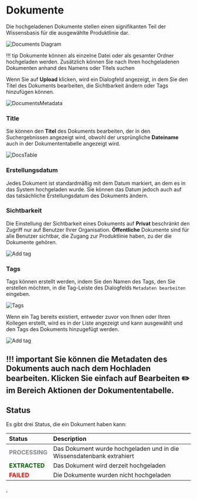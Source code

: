 # Dokumente


Die hochgeladenen Dokumente stellen einen signifikanten Teil der Wissensbasis für die ausgewählte Produktlinie dar.

![Documents Diagram](https://i.imgur.com/Eh8enbE.png)


!!! tip 
    Dokumente können als einzelne Datei oder als gesamter Ordner hochgeladen werden. Zusätzlich können Sie nach Ihren hochgeladenen Dokumenten anhand des Namens oder Titels suchen


Wenn Sie auf **Upload** klicken, wird ein Dialogfeld angezeigt, in dem Sie den Titel des Dokuments bearbeiten, die Sichtbarkeit ändern oder Tags hinzufügen können.

![DocumentsMetadata](https://i.imgur.com/0sLjcSS.png)

### **Title**

Sie können den **Titel** des Dokuments bearbeiten, der in den Suchergebnissen angezeigt wird, obwohl der ursprüngliche **Dateiname** auch in der Dokumententabelle angezeigt wird. 


![DocsTable](https://i.imgur.com/1L7TQe4.png)

### **Erstellungsdatum**

Jedes Dokument ist standardmäßig mit dem Datum markiert, an dem es in das System hochgeladen wurde. Sie können das Datum jedoch auch auf das tatsächliche Erstellungsdatum des Dokuments ändern.

### **Sichtbarkeit**

Die Einstellung der Sichtbarkeit eines Dokuments auf **Privat** beschränkt den Zugriff nur auf Benutzer Ihrer Organisation. **Öffentliche** Dokumente sind für alle Benutzer sichtbar, die Zugang zur Produktlinie haben, zu der die Dokumente gehören.

![Add tag](https://i.imgur.com/3Vqkh1h.png)


### **Tags**

Tags können erstellt werden, indem Sie den Namen des Tags, den Sie erstellen möchten, in die Tag-Leiste des Dialogfelds `Metadaten bearbeiten` eingeben.

![Tags]( https://i.imgur.com/0qLxYwh.png)

Wenn ein Tag bereits existiert, entweder zuvor von Ihnen oder Ihren Kollegen erstellt, wird es in der Liste angezeigt und kann ausgewählt und den Tags des Dokuments hinzugefügt werden.

![Add tag](https://i.imgur.com/DRUKkNT.jpg)


!!! important
        Sie können die Metadaten des Dokuments auch nach dem Hochladen bearbeiten. Klicken Sie einfach auf
        Bearbeiten :pencil2: im Bereich **Aktionen** der Dokumententabelle.
---

## **Status** 

Es gibt drei Status, die ein Dokument haben kann:

|Status|Description| 
|:---|:---- | 
| <span style="color:#818589">**PROCESSING**</span> |Das Dokument wurde hochgeladen und in die Wissensdatenbank extrahiert| 
| <span style="color:darkgreen">**EXTRACTED**</span>  | Das Dokument wird derzeit hochgeladen    |
|  <span style="color:red">**FAILED**</span>  | Die Dokumente wurden nicht hochgeladen     |


‚



